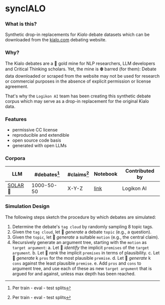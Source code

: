 # syncIALO

### What is this?

Synthetic drop-in replacements for _Kialo_ debate datasets which can be downloaded from the [kialo.com](https://kialo.com) debating website.

### Why?

The Kialo debates are a 👑 gold mine for NLP researchers, LLM developers and Critical Thinking scholars. Yet, the mine is ⛔️ barred (for them): Debate data downloaded or scraped from the website may not be used for research or commercial purposes in the absence of explicit permission or license agreement.

That's why the `Logikon AI` team has been creating this synthetic debate corpus which may serve as a drop-in replacement for the original Kialo data.

### Features

- permissive CC license
- reproducible and extendible
- open source code basis
- generated with open LLMs

### Corpora

| LLM | #debates[^1] | #claims[^1] | Notebook | Contributed by |
|---|---|---|---|---|
|[SOLAR](https://huggingface.co/upstage/SOLAR-10.7B-Instruct-v1.0)🤗|1000-50-50|X-Y-Z|[link](src/solar-ipynb)|Logikon AI|

[^1]: Per train - eval - test splits

### Simulation Design

The following steps sketch the procedure by which debates are simulated:

1. Determine the debate's `tag cloud` by randomly sampling 8 topic tags.
2. Given the `tag cloud`, let 🤖 _generate_ a debate `topic` (e.g., a question).
3. Given the `topic`, let 🤖 _generate_ a suitable `motion` (e.g., the central claim).
4. Recursively generate an argument tree, starting with the `motion` as `target argument`:
   a. Let 🤖 _identify_ the implicit `premises` of the `target argument`.
   b. Let 🤖 _rank_ the implicit `premises` in terms of plausibility.
   c. Let 🤖 _generate_ k `pros` for the most plausible `premise`.
   d. Let 🤖 _generate_ k `cons` against the least plausible `premise`.
   e. Add `pros` and `cons` to argument tree, and use each of these as new `target argument` that is argued for and against, unless max depth has been reached.

